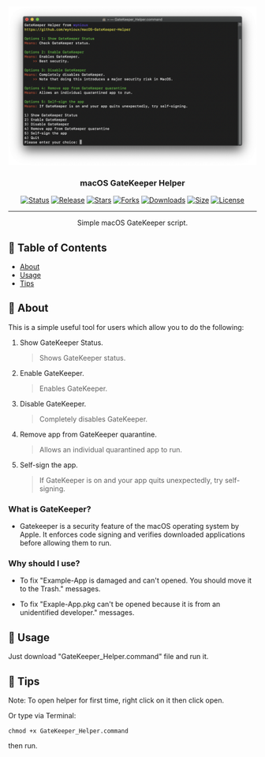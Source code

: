 <p align="center">
    <img alt="Screenshot" src="https://github.com/wynioux/macOS-GateKeeper-Helper/raw/master/screenshot.png">
</p>

<h3 align="center">macOS GateKeeper Helper</h3>

<div align="center">

  [![Status](https://img.shields.io/badge/status-active-success.svg)]() 
  [![Release](https://img.shields.io/github/release/wynioux/macOS-GateKeeper-Helper)](https://github.com/wynioux/macOS-GateKeeper-Helper/releases/latest)
  [![Stars](https://img.shields.io/github/stars/wynioux/macOS-GateKeeper-Helper)](https://github.com/wynioux/macOS-GateKeeper-Helper/stargazers)
  [![Forks](https://img.shields.io/github/forks/wynioux/macOS-GateKeeper-Helper)](https://github.com/wynioux/macOS-GateKeeper-Helper/network/members)
  [![Downloads](https://img.shields.io/github/downloads/wynioux/macOS-GateKeeper-Helper/total)](https://github.com/wynioux/macOS-GateKeeper-Helper/releases/download/v1.1.0/GateKeeper_Helper.command)
  [![Size](https://img.shields.io/github/size/wynioux/macOS-GateKeeper-Helper/GateKeeper_Helper.command)]()
  [![License](https://img.shields.io/github/license/wynioux/macOS-GateKeeper-Helper)](/LICENSE)


</div>

---

<p align="center"> Simple macOS GateKeeper script.
    <br> 
</p>

## 📝 Table of Contents
- [About](#about)
- [Usage](#usage)
- [Tips](#tips)

## 🧐 About <a name = "about"></a>

This is a simple useful tool for users which allow you to do the following:
1. Show GateKeeper Status.
    > Shows GateKeeper status.

2. Enable GateKeeper.
    > Enables GateKeeper.

3. Disable GateKeeper.
    > Completely disables GateKeeper.

4. Remove app from GateKeeper quarantine.
    > Allows an individual quarantined app to run.

5. Self-sign the app.
    > If GateKeeper is on and your app quits unexpectedly, try self-signing.

### What is GateKeeper?

- Gatekeeper is a security feature of the macOS operating system by Apple.
It enforces code signing and verifies downloaded applications before allowing them to run.


### Why should I use?

- To fix "Example-App is damaged and can't opened. You should move it to the Trash." messages.

- To fix "Exaple-App.pkg can't be opened because it is from an unidentified developer." messages.

## 🎈 Usage <a name="usage"></a>

Just download "GateKeeper_Helper.command" file and run it.


## 🎉 Tips <a name = "tips"></a>

Note: To open helper for first time, right click on it then click open.

Or type via Terminal:

```
chmod +x GateKeeper_Helper.command
```
then run.
